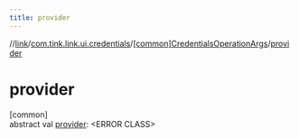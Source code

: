 ```yaml
---
title: provider
---
```

//[link](../../../index.html)/[com.tink.link.ui.credentials](../index.html)/[[common]CredentialsOperationArgs](index.html)/[provider](provider.html)



# provider



[common]\
abstract val [provider](provider.html): &lt;ERROR CLASS&gt;




